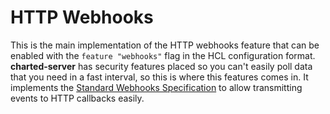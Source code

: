 # HTTP Webhooks
This is the main implementation of the HTTP webhooks feature that can be enabled with the `feature "webhooks"` flag in the HCL configuration format. **charted-server** has security features placed so you can't easily poll data that you need in a fast interval, so this is where this features comes in. It implements the [Standard Webhooks Specification](https://github.com/standard-webhooks/standard-webhooks/blob/main/spec/standard-webhooks.md) to allow transmitting events to HTTP callbacks easily.
